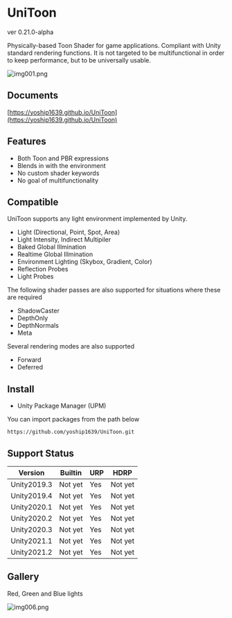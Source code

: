 # UniToon

ver 0.21.0-alpha

Physically-based Toon Shader for game applications. Compliant with Unity standard rendering functions. It is not targeted to be multifunctional in order to keep performance, but to be universally usable.

![img001.png](https://user-images.githubusercontent.com/8346139/161423546-9cccd29b-3015-4109-960f-900093c6c9ab.png)

## Documents

[https://yoship1639.github.io/UniToon](https://yoship1639.github.io/UniToon)

## Features
* Both Toon and PBR expressions
* Blends in with the environment
* No custom shader keywords
* No goal of multifunctionality

## Compatible

UniToon supports any light environment implemented by Unity.
* Light (Directional, Point, Spot, Area)
* Light Intensity, Indirect Multipiler
* Baked Global Illmination
* Realtime Global Illmination
* Environment Lighting (Skybox, Gradient, Color)
* Reflection Probes
* Light Probes

The following shader passes are also supported for situations where these are required
* ShadowCaster
* DepthOnly
* DepthNormals
* Meta

Several rendering modes are also supported
* Forward
* Deferred

## Install

* Unity Package Manager (UPM)

You can import packages from the path below

`https://github.com/yoship1639/UniToon.git`

## Support Status

|  Version      | Builtin   | URP       | HDRP      |
| ------------- | --------- | --------- | --------- |
|  Unity2019.3  | Not yet   | Yes       | Not yet   |
|  Unity2019.4  | Not yet   | Yes       | Not yet   |
|  Unity2020.1  | Not yet   | Yes       | Not yet   |
|  Unity2020.2  | Not yet   | Yes       | Not yet   |
|  Unity2020.3  | Not yet   | Yes       | Not yet   |
|  Unity2021.1  | Not yet   | Yes       | Not yet   |
|  Unity2021.2  | Not yet   | Yes       | Not yet   |

## Gallery

Red, Green and Blue lights

![img006.png](https://user-images.githubusercontent.com/8346139/161423583-88898963-4395-40e2-98af-3a0b82c9ca69.png)
